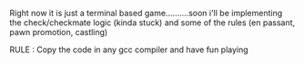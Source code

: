 Right now it is just a terminal based game..........soon i'll be implementing the check/checkmate logic (kinda stuck) and some of the rules (en passant, pawn promotion, castling) 


RULE : Copy the code in any gcc compiler and have fun playing 
